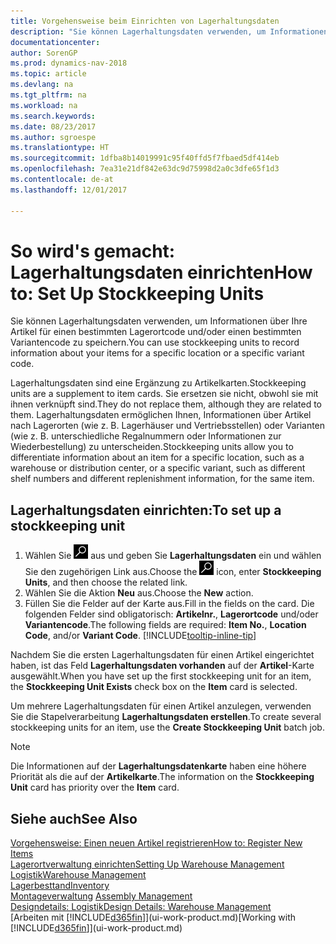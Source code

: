 ```yaml
---
title: Vorgehensweise beim Einrichten von Lagerhaltungsdaten
description: "Sie können Lagerhaltungsdaten verwenden, um Informationen über Ihre Artikel für einen bestimmten Lagerortcode und/oder einen bestimmten Variantencode zu speichern."
documentationcenter: 
author: SorenGP
ms.prod: dynamics-nav-2018
ms.topic: article
ms.devlang: na
ms.tgt_pltfrm: na
ms.workload: na
ms.search.keywords: 
ms.date: 08/23/2017
ms.author: sgroespe
ms.translationtype: HT
ms.sourcegitcommit: 1dfba8b14019991c95f40ffd5f7fbaed5df414eb
ms.openlocfilehash: 7ea31e21df842e63dc9d75998d2a0c3dfe65f1d3
ms.contentlocale: de-at
ms.lasthandoff: 12/01/2017

---
```

# <a name="how-to-set-up-stockkeeping-units"></a><span data-ttu-id="cc5a4-103">So wird's gemacht: Lagerhaltungsdaten einrichten</span><span class="sxs-lookup"><span data-stu-id="cc5a4-103">How to: Set Up Stockkeeping Units</span></span>
<span data-ttu-id="cc5a4-104">Sie können Lagerhaltungsdaten verwenden, um Informationen über Ihre Artikel für einen bestimmten Lagerortcode und/oder einen bestimmten Variantencode zu speichern.</span><span class="sxs-lookup"><span data-stu-id="cc5a4-104">You can use stockkeeping units to record information about your items for a specific location or a specific variant code.</span></span>  

 <span data-ttu-id="cc5a4-105">Lagerhaltungsdaten sind eine Ergänzung zu Artikelkarten.</span><span class="sxs-lookup"><span data-stu-id="cc5a4-105">Stockkeeping units are a supplement to item cards.</span></span> <span data-ttu-id="cc5a4-106">Sie ersetzen sie nicht, obwohl sie mit ihnen verknüpft sind.</span><span class="sxs-lookup"><span data-stu-id="cc5a4-106">They do not replace them, although they are related to them.</span></span> <span data-ttu-id="cc5a4-107">Lagerhaltungsdaten ermöglichen Ihnen, Informationen über Artikel nach Lagerorten (wie z. B. Lagerhäuser und Vertriebsstellen) oder Varianten (wie z. B. unterschiedliche Regalnummern oder Informationen zur Wiederbestellung) zu unterscheiden.</span><span class="sxs-lookup"><span data-stu-id="cc5a4-107">Stockkeeping units allow you to differentiate information about an item for a specific location, such as a warehouse or distribution center, or a specific variant, such as different shelf numbers and different replenishment information, for the same item.</span></span>  

## <a name="to-set-up-a-stockkeeping-unit"></a><span data-ttu-id="cc5a4-108">Lagerhaltungsdaten einrichten:</span><span class="sxs-lookup"><span data-stu-id="cc5a4-108">To set up a stockkeeping unit</span></span>  

1.  <span data-ttu-id="cc5a4-109">Wählen Sie ![Nach Seite oder Bericht suchen](media/ui-search/search_small.png "Symbol nach Seite oder Bericht suchen") aus und geben Sie **Lagerhaltungsdaten** ein und wählen Sie den zugehörigen Link aus.</span><span class="sxs-lookup"><span data-stu-id="cc5a4-109">Choose the ![Search for Page or Report](media/ui-search/search_small.png "Search for Page or Report icon") icon, enter **Stockkeeping Units**, and then choose the related link.</span></span>  
2.  <span data-ttu-id="cc5a4-110">Wählen Sie die Aktion **Neu** aus.</span><span class="sxs-lookup"><span data-stu-id="cc5a4-110">Choose the **New** action.</span></span>  
3.  <span data-ttu-id="cc5a4-111">Füllen Sie die Felder auf der Karte aus.</span><span class="sxs-lookup"><span data-stu-id="cc5a4-111">Fill in the fields on the card.</span></span> <span data-ttu-id="cc5a4-112">Die folgenden Felder sind obligatorisch: **Artikelnr.**, **Lagerortcode** und/oder **Variantencode**.</span><span class="sxs-lookup"><span data-stu-id="cc5a4-112">The following fields are required: **Item No.**, **Location Code**, and/or **Variant Code**.</span></span> [!INCLUDE[tooltip-inline-tip](includes/tooltip-inline-tip_md.md)]  

<span data-ttu-id="cc5a4-113">Nachdem Sie die ersten Lagerhaltungsdaten für einen Artikel eingerichtet haben, ist das Feld **Lagerhaltungsdaten vorhanden** auf der **Artikel**-Karte ausgewählt.</span><span class="sxs-lookup"><span data-stu-id="cc5a4-113">When you have set up the first stockkeeping unit for an item, the **Stockkeeping Unit Exists** check box on the **Item** card is selected.</span></span>  

<span data-ttu-id="cc5a4-114">Um mehrere Lagerhaltungsdaten für einen Artikel anzulegen, verwenden Sie die Stapelverarbeitung **Lagerhaltungsdaten erstellen**.</span><span class="sxs-lookup"><span data-stu-id="cc5a4-114">To create several stockkeeping units for an item, use the **Create Stockkeeping Unit** batch job.</span></span>  

> [!NOTE]  
>  <span data-ttu-id="cc5a4-115">Die Informationen auf der **Lagerhaltungsdatenkarte** haben eine höhere Priorität als die auf der **Artikelkarte**.</span><span class="sxs-lookup"><span data-stu-id="cc5a4-115">The information on the **Stockkeeping Unit** card has priority over the **Item** card.</span></span>  

## <a name="see-also"></a><span data-ttu-id="cc5a4-116">Siehe auch</span><span class="sxs-lookup"><span data-stu-id="cc5a4-116">See Also</span></span>  
[<span data-ttu-id="cc5a4-117">Vorgehensweise: Einen neuen Artikel registrieren</span><span class="sxs-lookup"><span data-stu-id="cc5a4-117">How to: Register New Items</span></span>](inventory-how-register-new-items.md)  
[<span data-ttu-id="cc5a4-118">Lagerortverwaltung einrichten</span><span class="sxs-lookup"><span data-stu-id="cc5a4-118">Setting Up Warehouse Management</span></span>](warehouse-setup-warehouse.md)  
[<span data-ttu-id="cc5a4-119">Logistik</span><span class="sxs-lookup"><span data-stu-id="cc5a4-119">Warehouse Management</span></span>](warehouse-manage-warehouse.md)  
[<span data-ttu-id="cc5a4-120">Lagerbesttand</span><span class="sxs-lookup"><span data-stu-id="cc5a4-120">Inventory</span></span>](inventory-manage-inventory.md)  
<span data-ttu-id="cc5a4-121">[Montageverwaltung](assembly-assemble-items.md)  </span><span class="sxs-lookup"><span data-stu-id="cc5a4-121">[Assembly Management](assembly-assemble-items.md)  </span></span>  
[<span data-ttu-id="cc5a4-122">Designdetails: Logistik</span><span class="sxs-lookup"><span data-stu-id="cc5a4-122">Design Details: Warehouse Management</span></span>](design-details-warehouse-management.md)  
<span data-ttu-id="cc5a4-123">[Arbeiten mit [!INCLUDE[d365fin](includes/d365fin_md.md)]](ui-work-product.md)</span><span class="sxs-lookup"><span data-stu-id="cc5a4-123">[Working with [!INCLUDE[d365fin](includes/d365fin_md.md)]](ui-work-product.md)</span></span>  

